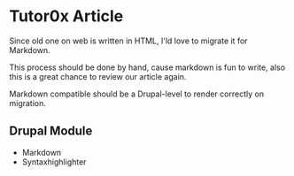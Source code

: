 Tutor0x Article
===============

Since old one on web is written in HTML, I'ld love to migrate it for Markdown.

This process should be done by hand, cause markdown is fun to write,
also this is a great chance to review our article again.

Markdown compatible should be a Drupal-level to render correctly on migration.

Drupal Module
-------------

- Markdown
- Syntaxhighlighter
